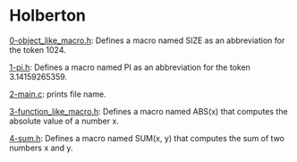 # Holberton

[0-object_like_macro.h](https://github.com/jGohan-cpu/holbertonschool-low_level_programming/blob/master/preprocessor/0-object_like_macro.h): Defines a macro named SIZE as an abbreviation for the token 1024.

[1-pi.h](https://github.com/jGohan-cpu/holbertonschool-low_level_programming/blob/master/preprocessor/1-pi.h): Defines a macro named PI as an abbreviation for the token 3.14159265359.

[2-main.c](https://github.com/jGohan-cpu/holbertonschool-low_level_programming/blob/master/preprocessor/2-main.c): prints file name. 

[3-function_like_macro.h](https://github.com/jGohan-cpu/holbertonschool-low_level_programming/blob/master/preprocessor/3-function_like_macro.h): Defines a macro named ABS(x) that computes the absolute value of a number x.

[4-sum.h](https://github.com/jGohan-cpu/holbertonschool-low_level_programming/blob/master/preprocessor/4-sum.h): Defines a macro named SUM(x, y) that computes the sum of two numbers x and y.

